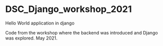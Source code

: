 # DSC_Django_workshop_2021
Hello World application in django 

Code from the workshop where the backend was introduced and Django was explored. May 2021. 

